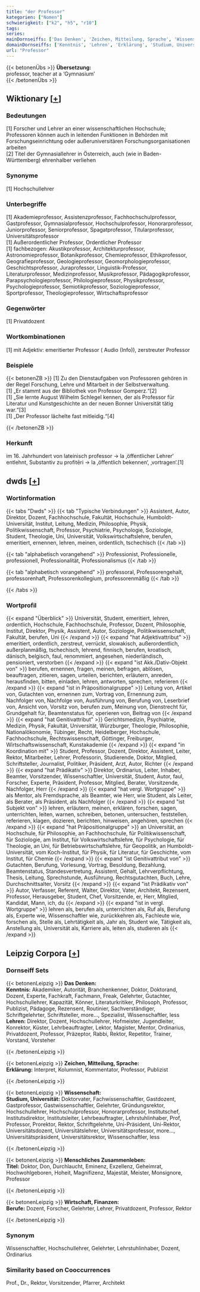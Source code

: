 ```yaml
---
title: "der Professor"
kategorien: ["Nomen"]
schwierigkeit: ["k2", "h5", "r10"]
tags:
series:
mainDornseiffs: ['Das Denken', 'Zeichen, Mitteilung, Sprache', 'Wissenschaft', 'Menschliches Zusammenleben', 'Wirtschaft, Finanzen']
domainDornseiffs: ['Kenntnis', 'Lehren', 'Erklärung', 'Studium, Universität', 'Titel', 'Berufe']
url: "Professor"
---
```


{{< betonenÜbs >}}
**Übersetzung:**  
professor, teacher at a ‘Gymnasium’  
{{< /betonenÜbs >}}

## Wiktionary [[+](https://de.wiktionary.org/wiki/Professor)]

### Bedeutungen
[1] Forscher und Lehrer an einer wissenschaftlichen Hochschule; Professoren können auch in leitenden Funktionen in Behörden mit Forschungseinrichtung oder außeruniversitären Forschungsorganisationen arbeiten  
[2] Titel der Gymnasiallehrer in Österreich, auch (wie in Baden-Württemberg) ehrenhalber verliehen  

### Synonyme
[1] Hochschullehrer  

### Unterbegriffe
[1] Akademieprofessor, Assistenzprofessor, Fachhochschulprofessor, Gastprofessor, Gymnasialprofessor, Hochschulprofessor, Honorarprofessor, Juniorprofessor, Seniorprofessor, Spagatprofessor, Titularprofessor, Universitätsprofessor  
[1] Außerordentlicher Professor, Ordentlicher Professor  
[1] fachbezogen: Akustikprofessor, Architekturprofessor, Astronomieprofessor, Botanikprofessor, Chemieprofessor, Ethikprofessor, Geografieprofessor, Geologieprofessor, Geomorphologieprofessor, Geschichtsprofessor, Juraprofessor, Linguistik-Professor, Literaturprofessor, Medizinprofessor, Musikprofessor, Pädagogikprofessor, Parapsychologieprofessor, Philologieprofessor, Physikprofessor, Psychologieprofessor, Semiotikprofessor, Soziologieprofessor, Sportprofessor, Theologieprofessor, Wirtschaftsprofessor  

### Gegenwörter
[1] Privatdozent  

### Wortkombinationen
[1] mit Adjektiv: emeritierter Professor ( Audio (Info)), zerstreuter Professor  

### Beispiele
{{< betonenZB >}}
[1] Zu den Dienstaufgaben von Professoren gehören in der Regel Forschung, Lehre und Mitarbeit in der Selbstverwaltung.  
[1] „Er stammt aus der Bibliothek von Professor Gomperz.“[2]  
[1] „Sie lernte August Wilhelm Schlegel kennen, der als Professor für Literatur und Kunstgeschichte an der neuen Bonner Universität tätig war.“[3]  
[1] „Der Professor lächelte fast mitleidig.“[4]  

{{< /betonenZB >}}
### Herkunft
im 16. Jahrhundert von lateinisch professor → la ‚öffentlicher Lehrer‘ entlehnt, Substantiv zu profitēri → la ‚öffentlich bekennen‘, ‚vortragen‘.[1]  



## dwds [[+](https://www.dwds.de/wb/Professor)]

### Wortinformation
{{< tabs "Dwds" >}}
{{< tab "Typische Verbindungen" >}}
Assistent, Autor, Direktor, Dozent, Fachhochschule, Fakultät, Hochschule, Humboldt-Universität, Institut, Leitung, Medizin, Philosophie, Physik, Politikwissenschaft, Professor, Psychiatrie, Psychologie, Soziologie, Student, Theologie, Uni, Universität, Volkswirtschaftslehre, berufen, emeritiert, ernennen, lehren, meinen, ordentlich, tschechisch
{{< /tab >}}

{{< tab "alphabetisch vorangehend" >}}
Professionist, Professionelle, professionell, Professionalität, Professionalismus
{{< /tab >}}

{{< tab "alphabetisch vorangehend" >}}
professoral, Professorengehalt, professorenhaft, Professorenkollegium, professorenmäßig
{{< /tab >}}

{{< /tabs >}}

### Wortprofil
{{< expand "Überblick" >}} Universität, Student, emeritiert, lehren, ordentlich, Hochschule, Fachhochschule, Professor, Dozent, Philosophie, Institut, Direktor, Physik, Assistent, Autor, Soziologie, Politikwissenschaft, Fakultät, berufen, Uni {{< /expand >}}
{{< expand "hat Adjektivattribut" >}} emeritiert, ordentlich, zerstreut, verrückt, slowakisch, außerordentlich, außerplanmäßig, tschechisch, lehrend, finnisch, berufen, kroatisch, dänisch, belgisch, faul, renommiert, angesehen, niederländisch, pensioniert, verstorben {{< /expand >}}
{{< expand "ist Akk./Dativ-Objekt von" >}} berufen, ernennen, fragen, meinen, befragen, ablösen, beauftragen, zitieren, sagen, urteilen, berichten, erläutern, anreden, herausfinden, bitten, einladen, lehren, antworten, sprechen, referieren {{< /expand >}}
{{< expand "ist in Präpositionalgruppe" >}} Leitung von, Artikel von, Gutachten von, ernennen zum, Vortrag von, Ernennung zum, Nachfolger von, Nachfolge von, Ausführung von, Berufung von, Leserbrief von, Ansicht von, Vorsitz von, berufen zum, Meinung von, Dienstrecht für, Grundgehalt für, Beamtenstatus für, operieren von, Beitrag von {{< /expand >}}
{{< expand "hat Genitivattribut" >}} Gerichtsmedizin, Psychiatrie, Medizin, Physik, Fakultät, Universität, Würzburger, Theologie, Philosophie, Nationalökonomie, Tübinger, Recht, Heidelberger, Hochschule, Fachhochschule, Rechtswissenschaft, Göttinger, Freiburger, Wirtschaftswissenschaft, Kunstakademie {{< /expand >}}
{{< expand "in Koordination mit" >}} Student, Professor, Dozent, Direktor, Assistent, Leiter, Rektor, Mitarbeiter, Lehrer, Professorin, Studierende, Doktor, Mitglied, Schriftsteller, Journalist, Politiker, Präsident, Arzt, Autor, Richter {{< /expand >}}
{{< expand "hat Prädikativ" >}} Direktor, Ordinarius, Leiter, Inhaber, Beamter, Vorsitzender, Wissenschaftler, Universität, Student, Autor, faul, Forscher, Experte, Präsident, Professor, Mitglied, Berater, Vorsitzende, Nachfolger, Herr {{< /expand >}}
{{< expand "hat vergl. Wortgruppe" >}} als Mentor, als Fremdsprache, als Beamter, wie Herr, wie Student, als Leiter, als Berater, als Präsident, als Nachfolger {{< /expand >}}
{{< expand "ist Subjekt von" >}} lehren, erläutern, meinen, erklären, forschen, sagen, unterrichten, leiten, warnen, schreiben, betonen, untersuchen, feststellen, referieren, klagen, dozieren, berichten, hinweisen, angehören, sprechen {{< /expand >}}
{{< expand "hat Präpositionalgruppe" >}} an Universität, an Hochschule, für Philosophie, an Fachhochschule, für Politikwissenschaft, für Soziologie, am Institut, für Volkswirtschaftslehre, für Psychologie, für Theologie, an Uni, für Betriebswirtschaftslehre, für Geopolitik, an Humboldt-Universität, vom Koch-Institut, für Physik, für Literatur, für Geschichte, vom Institut, für Chemie {{< /expand >}}
{{< expand "ist Genitivattribut von" >}} Gutachten, Berufung, Vorlesung, Vortrag, Besoldung, Bezahlung, Beamtenstatus, Standesvertretung, Assistent, Gehalt, Lehrverpflichtung, Thesis, Leitung, Sprechstunde, Ausführung, Rechtsgutachten, Buch, Lehre, Durchschnittsalter, Vorsitz {{< /expand >}}
{{< expand "ist Prädikativ von" >}} Autor, Verfasser, Referent, Walter, Direktor, Vater, Architekt, Rezensent, Professor, Herausgeber, Student, Chef, Vorsitzende, er, Herr, Mitglied, Kandidat, Mann, ich, du {{< /expand >}}
{{< expand "ist in vergl. Wortgruppe" >}} lehren als, berufen als, unterrichten als, Ruf als, Berufung als, Experte wie, Wissenschaftler wie, zurückkehren als, Fachleute wie, forschen als, Stelle als, Lehrtätigkeit als, Jahr als, Student wie, Tätigkeit als, Anstellung als, Universität als, Karriere als, leiten als, studieren als {{< /expand >}}

## Leipzig Corpora [[+](https://corpora.uni-leipzig.de/en/res?word=Professor&corpusId=deu_newscrawl-public_2018)]

### Dornseiff Sets
{{< betonenLeipzig >}}
**Das Denken:**  
**Kenntnis:** Akademiker, Autorität, Branchenkenner, Doktor, Doktorand, Dozent, Experte, Fachkraft, Fachmann, Freak, Gelehrter, Gutachter, Hochschullehrer, Kapazität, Könner, Literaturkritiker, Philosoph, Professor, Publizist, Pädagoge, Rezensent, Routinier, Sachverständiger, Schriftgelehrter, Schriftsteller, more..., Spezialist, Wissenschaftler, less  
**Lehren:** Direktor, Dozent, Hochschullehrer, Hofmeister, Jugendleiter, Konrektor, Küster, Lehrbeauftragter, Lektor, Magister, Mentor, Ordinarius, Privatdozent, Professor, Präzeptor, Rabbi, Rektor, Repetitor, Trainer, Vorstand, Vorsteher  

{{< /betonenLeipzig >}}


{{< betonenLeipzig >}}
**Zeichen, Mitteilung, Sprache:**  
**Erklärung:** Interpret, Kolumnist, Kommentator, Professor, Publizist  

{{< /betonenLeipzig >}}


{{< betonenLeipzig >}}
**Wissenschaft:**  
**Studium, Universität:** Doktorvater, Fachwissenschaftler, Gastdozent, Gastprofessor, Gastwissenschaftler, Gelehrter, Gründungsrektor, Hochschullehrer, Hochschulprofessor, Honorarprofessor, Institutschef, Institutsdirektor, Institutsleiter, Lehrbeauftragter, Lehrstuhlinhaber, Prof, Professor, Prorektor, Rektor, Schriftgelehrte, Uni-Präsident, Uni-Rektor, Universitätsdozent, Universitätslehrer, Universitätsprofessor, more..., Universitätspräsident, Universitätsrektor, Wissenschaftler, less  

{{< /betonenLeipzig >}}


{{< betonenLeipzig >}}
**Menschliches Zusammenleben:**  
**Titel:** Doktor, Don, Durchlaucht, Eminenz, Exzellenz, Geheimrat, Hochwohlgeboren, Hoheit, Magnifizenz, Majestät, Meister, Monsignore, Professor  

{{< /betonenLeipzig >}}


{{< betonenLeipzig >}}
**Wirtschaft, Finanzen:**  
**Berufe:** Dozent, Forscher, Gelehrter, Lehrer, Privatdozent, Professor, Rektor  

{{< /betonenLeipzig >}}

### Synonym
Wissenschaftler, Hochschullehrer, Gelehrter, Lehrstuhlinhaber, Dozent, Ordinarius


### Similarity based on Cooccurrences
Prof., Dr., Rektor, Vorsitzender, Pfarrer, Architekt

